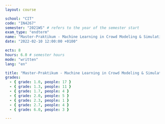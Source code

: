 ```yaml
---
layout: course

school: "CIT"
code: "IN4267"
semester: "2021WS" # refers to the year of the semester start
exam_type: "endterm"
name: "Master-Praktikum - Machine Learning in Crowd Modeling & Simulation"
date: "2022-02-10 12:00:00 +0100"

ects: 8
hours: 6.0 # semester hours
mode: "written"
lang: "en"

title: "Master-Praktikum - Machine Learning in Crowd Modeling & Simulation 2021WS Endterm"
grades:
  - { grade: 1.0, people: 17 }
  - { grade: 1.3, people: 11 }
  - { grade: 1.7, people: 4 }
  - { grade: 2.0, people: 5 }
  - { grade: 2.3, people: 1 }
  - { grade: 2.7, people: 4 }
  - { grade: 6.0, people: 3 }

---
```



